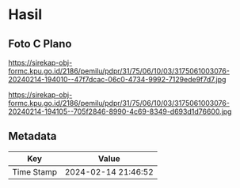 # Hasil

## Foto C Plano

https://sirekap-obj-formc.kpu.go.id/2186/pemilu/pdpr/31/75/06/10/03/3175061003076-20240214-194010--47f7dcac-06c0-4734-9992-7129ede9f7d7.jpg

https://sirekap-obj-formc.kpu.go.id/2186/pemilu/pdpr/31/75/06/10/03/3175061003076-20240214-194105--705f2846-8990-4c69-8349-d693d1d76600.jpg


## Metadata

| Key        | Value               |
| ---------- | ------------------- |
| Time Stamp | 2024-02-14 21:46:52 |



